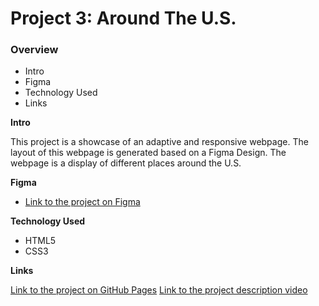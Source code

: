 # Project 3: Around The U.S.

### Overview  

* Intro  
* Figma  
* Technology Used
* Links 
  
**Intro**
  
This project is a showcase of an adaptive and responsive webpage. The layout of this webpage is generated based on a Figma Design.
The webpage is a display of different places around the U.S.

**Figma**  
  
* [Link to the project on Figma](https://www.figma.com/file/ii4xxsJ0ghevUOcssTlHZv/Sprint-3%3A-Around-the-US?node-id=0%3A1)  
  
**Technology Used**  
<a name="technologies"></a>
- HTML5
- CSS3

**Links**

[Link to the project on GitHub Pages](https://github.com/nobodayhh/project_aroundtheus.git)
[Link to the project description video](https://drive.google.com/file/d/17GvQgboARGGspTszk-rR8z3k02Qr5OX0/view?usp=share_link)